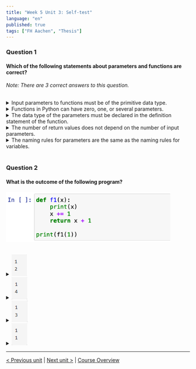 ```yaml
---
title: "Week 5 Unit 3: Self-test"
language: "en"
published: true
tags: ["FH Aachen", "Thesis"]
---
```


### Question 1

#### Which of the following statements about parameters and functions are correct?

*Note: There are 3 correct answers to this question.*

<br>

<details>
	<summary>Input parameters to functions must be of the primitive data type.</summary>
	<img  src="imgs/cross.png" width="25">
</details>


<details>
	<summary>Functions in Python can have zero, one, or several parameters. </summary>
	<img  src="imgs/check.png" width="25">
</details>


<details>
	<summary>The data type of the parameters must be declared in the definition statement of the function. </summary>
	<img  src="imgs/cross.png" width="25">
</details>


<details>
	<summary>The number of return values does not depend on the number of input parameters.</summary>
	<img  src="imgs/check.png" width="25">
</details>


<details>
	<summary>The naming rules for parameters are the same as the naming rules for variables.</summary>
	<img  src="imgs/check.png" width="25">
</details>

<br>

### Question 2

#### What is the outcome of the following program?

<img src=imgs/week5_unit3_f2.png width="450"><br><br>

<details>
	<summary><img src=imgs/week5_unit3_f2.1.png></summary>
	<img  src="imgs/cross.png" width="25">
</details>


<details>
	<summary><img src=imgs/week5_unit3_f2.2.png></summary>
	<img  src="imgs/cross.png" width="25">
</details>


<details>
	<summary><img src=imgs/week5_unit3_f2.3.png></summary>
	<img  src="imgs/check.png" width="25">
</details>


<details>
	<summary><img src=imgs/week5_unit3_f2.4.png></summary>
	<img  src="imgs/cross.png" width="25">
</details>

---

[< Previous unit](/teaching/python-mooc/week5_unit3_exercise) | [Next unit >](/teaching/python-mooc/week5_unit3_adding_parameters) |
[Course Overview](/teaching/python-mooc)